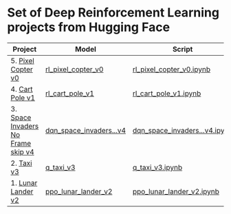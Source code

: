 # Set of Deep Reinforcement Learning projects from Hugging Face

| Project | Model | Script | Result |
| --- | --- | --- | --- |
| 5. [Pixel Copter v0](https://pygame-learning-environment.readthedocs.io/en/latest/user/games/pixelcopter.html) | [rl_pixel_copter_v0](https://huggingface.co/jaymanvirk/rl_pixel_copter_v0) | [rl_pixel_copter_v0.ipynb](rl_pixel_copter_v0.ipynb) | 18.7 |
| 4. [Cart Pole v1](https://www.gymlibrary.dev/environments/classic_control/cart_pole/) | [rl_cart_pole_v1](https://huggingface.co/jaymanvirk/rl_cart_pole_v1) | [rl_cart_pole_v1.ipynb](rl_cart_pole_v1.ipynb) | 1000 |
| 3. [Space Invaders No Frame skip v4](https://gymnasium.farama.org/environments/atari/space_invaders/) | [dqn_space_invaders...v4](https://huggingface.co/jaymanvirk/dqn_space_invaders_no_frame_skip_v4) | [dqn_space_invaders...v4.ipynb](dqn_space_invaders_no_frame_skip_v4.ipynb) | 467.6 |
| 2. [Taxi v3](https://gymnasium.farama.org/environments/toy_text/taxi/) | [q_taxi_v3](https://huggingface.co/jaymanvirk/q_taxi_v3) | [q_taxi_v3.ipynb](q_taxi_v3.ipynb) | 4.79 |
| 1. [Lunar Lander v2](https://gymnasium.farama.org/environments/box2d/lunar_lander/) | [ppo_lunar_lander_v2](https://huggingface.co/jaymanvirk/ppo_lunar_lander_v2) | [ppo_lunar_lander_v2.ipynb](ppo_lunar_lander_v2.ipynb) | 243 |
